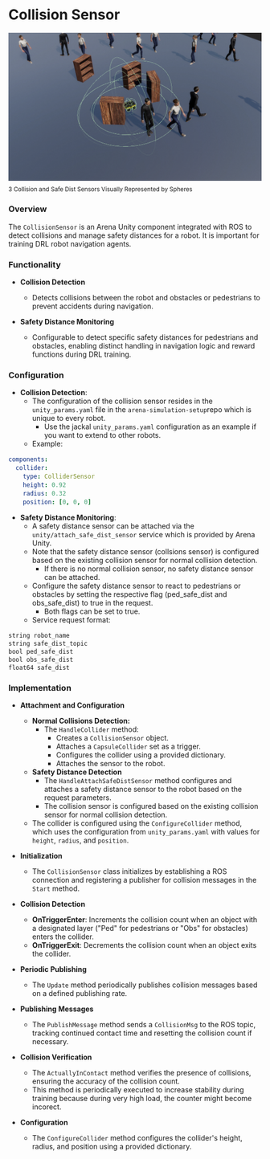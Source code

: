
# Collision Sensor

![Collision Sensor](../../images/Collision-Sensor-Arena-Unity.png)
<sub>3 Collision and Safe Dist Sensors Visually Represented by Spheres</sub>

### Overview
The `CollisionSensor` is an Arena Unity component integrated with ROS to detect collisions and manage safety distances for a robot. It is important for training DRL robot navigation agents.

### Functionality

- **Collision Detection**
    - Detects collisions between the robot and obstacles or pedestrians to prevent accidents during navigation.

- **Safety Distance Monitoring**
    - Configurable to detect specific safety distances for pedestrians and obstacles, enabling distinct handling in navigation logic and reward functions during DRL training.

### Configuration
- **Collision Detection**:
    - The configuration of the collision sensor resides in the `unity_params.yaml` file in the `arena-simulation-setup`repo which is unique to every robot.
        - Use the jackal `unity_params.yaml` configuration as an example if you want to extend to other robots.
    - Example:
```yaml
components:
  collider:
    type: ColliderSensor
    height: 0.92
    radius: 0.32
    position: [0, 0, 0]
```

- **Safety Distance Monitoring**:
    - A safety distance sensor can be attached via the `unity/attach_safe_dist_sensor` service which is provided by Arena Unity.
    - Note that the safety distance sensor (collsions sensor) is configured based on the existing collision sensor for normal collision detection.
        - If there is no normal collision sensor, no safety distance sensor can be attached.
    - Configure the safety distance sensor to react to pedestrians or obstacles by setting the respective flag (ped_safe_dist and obs_safe_dist) to true in the request.
        - Both flags can be set to true.
    - Service request format:
```
string robot_name
string safe_dist_topic
bool ped_safe_dist
bool obs_safe_dist
float64 safe_dist
```

### Implementation
- **Attachment and Configuration**
    - **Normal Collisions Detection:**
        - The `HandleCollider` method:
            - Creates a `CollisionSensor` object.
            - Attaches a `CapsuleCollider` set as a trigger.
            - Configures the collider using a provided dictionary.
            - Attaches the sensor to the robot.
    - **Safety Distance Detection**
        - The `HandleAttachSafeDistSensor` method configures and attaches a safety distance sensor to the robot based on the request parameters.
        - The collision sensor is configured based on the existing collision sensor for normal collision detection.
    - The collider is configured using the `ConfigureCollider` method, which uses the configuration from `unity_params.yaml` with values for `height`, `radius`, and `position`.

- **Initialization**
    - The `CollisionSensor` class initializes by establishing a ROS connection and registering a publisher for collision messages in the `Start` method.

- **Collision Detection**
    - **OnTriggerEnter**: Increments the collision count when an object with a designated layer ("Ped" for pedestrians or "Obs" for obstacles) enters the collider.
    - **OnTriggerExit**: Decrements the collision count when an object exits the collider.

- **Periodic Publishing**
    - The `Update` method periodically publishes collision messages based on a defined publishing rate.

- **Publishing Messages**
    - The `PublishMessage` method sends a `CollisionMsg` to the ROS topic, tracking continued contact time and resetting the collision count if necessary.

- **Collision Verification**
    - The `ActuallyInContact` method verifies the presence of collisions, ensuring the accuracy of the collision count.
    - This method is periodically executed to increase stability during training because during very high load, the counter might become incorect.

- **Configuration**
    - The `ConfigureCollider` method configures the collider's height, radius, and position using a provided dictionary.
